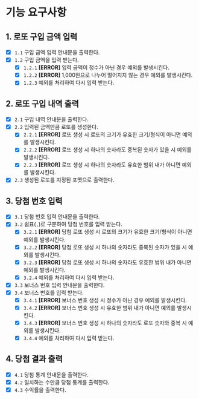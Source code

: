 # 기능 요구사항

## 1. 로또 구입 금액 입력
- [x] `1.1` 구입 금액 입력 안내문을 출력한다.
- [x] `1.2` 구입 금액을 입력 받는다.
  - [x] `1.2.1` **[ERROR]** 입력 금액이 정수가 아닌 경우 예외를 발생시킨다. 
  - [x] `1.2.2` **[ERROR]** 1,000원으로 나누어 떨어지지 않는 경우 예외를 발생시킨다.
  - [x] `1.2.3` 예외를 처리하여 다시 입력 받는다.

## 2. 로또 구입 내역 출력
- [x] `2.1` 구입 내역 안내문을 출력한다.
- [x] `2.2` 입력된 금액만큼 로또를 생성한다.
  - [x] `2.2.1` **[ERROR]** 로또 생성 시 로또의 크기가 유효한 크기/형식이 아니면 예외를 발생시킨다.
  - [x] `2.2.2` **[ERROR]** 로또 생성 시 하나의 숫자라도 중복된 숫자가 있을 시 예외를 발생시킨다.
  - [x] `2.2.3` **[ERROR]** 로또 생성 시 하나의 숫자라도 유효한 범위 내가 아니면 예외를 발생시킨다.
- [x] `2.3` 생성된 로또를 지정된 포맷으로 출력한다.

## 3. 당첨 번호 입력
- [x] `3.1` 당첨 번호 입력 안내문을 출력한다.
- [x] `3.2` 쉼표(`,`)로 구분하여 당첨 번호를 입력 받는다.
  - [x] `3.2.1` **[ERROR]** 당첨 로또 생성 시 로또의 크기가 유효한 크기/형식이 아니면 예외를 발생시킨다. 
  - [x] `3.2.2` **[ERROR]** 당첨 로또 생성 시 하나의 숫자라도 중복된 숫자가 있을 시 예외를 발생시킨다.
  - [x] `3.2.3` **[ERROR]** 당첨 로또 생성 시 하나의 숫자라도 유효한 범위 내가 아니면 예외를 발생시킨다.
  - [x] `3.2.4` 예외를 처리하여 다시 입력 받는다.
- [x] `3.3` 보너스 번호 입력 안내문을 출력한다.
- [x] `3.4` 보너스 번호를 입력 받는다.
  - [x] `3.4.1` **[ERROR]** 보너스 번호 생성 시 정수가 아닌 경우 예외를 발생시킨다.
  - [x] `3.4.2` **[ERROR]** 보너스 번호 생성 시 유효한 범위 내가 아니면 예외를 발생시킨다.
  - [x] `3.4.3` **[ERROR]** 보너스 번호 생성 시 하나의 숫자라도 로또 숫자와 중복 시 예외를 발생시킨다.
  - [x] `3.4.4` 예외를 처리하여 다시 입력 받는다.

## 4. 당첨 결과 출력
- [x] `4.1` 당첨 통계 안내문을 출력한다.
- [x] `4.2` 일치하는 수만큼 당첨 통계를 출력한다.
- [x] `4.3` 수익률을 출력한다.